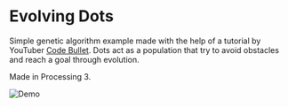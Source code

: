 # Evolving Dots
Simple genetic algorithm example made with the help of a tutorial by YouTuber [Code Bullet](https://www.youtube.com/channel/UC0e3QhIYukixgh5VVpKHH9Q). Dots act as a population that try to avoid obstacles and reach a goal through evolution.

Made in Processing 3.

![Demo](evolving.gif)
